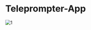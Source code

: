 # Teleprompter-App





![1](https://user-images.githubusercontent.com/7644709/62356746-0f2a9b00-b512-11e9-9a12-b75b0a9d26f9.png)
